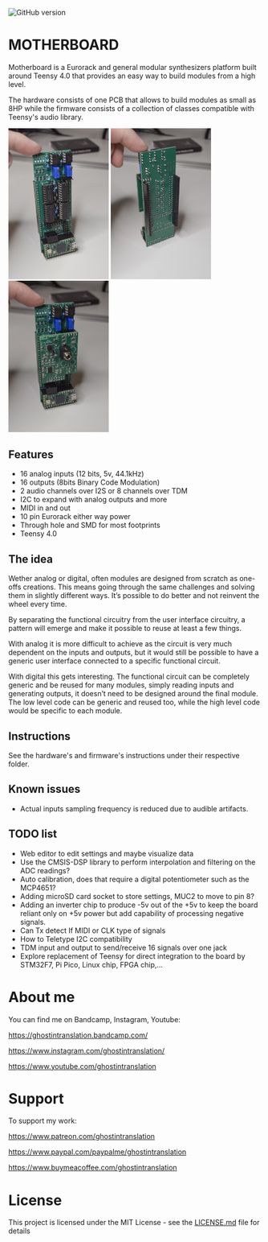 ![GitHub version](https://img.shields.io/github/v/release/ghostintranslation/motherboard.svg?include_prereleases)

# MOTHERBOARD

Motherboard is a Eurorack and general modular synthesizers platform built around Teensy 4.0 that provides an easy way to build modules from a high level. 

The hardware consists of one PCB that allows to build modules as small as 8HP while the firmware consists of a collection of classes compatible with Teensy's audio library.

<img src="./hardware/motherboard-back.JPG" width="200px"/> <img src="./hardware/motherboard-front.JPG" width="200px"/> <img src="./hardware/motherboard-with-expander.JPG" width="200px"/>

## Features

* 16 analog inputs (12 bits, 5v, 44.1kHz)
* 16 outputs (8bits Binary Code Modulation)
* 2 audio channels over I2S or 8 channels over TDM
* I2C to expand with analog outputs and more
* MIDI in and out
* 10 pin Eurorack either way power
* Through hole and SMD for most footprints
* Teensy 4.0

## The idea

Wether analog or digital, often modules are designed from scratch as one-offs creations. This means going through the same challenges and solving them in slightly different ways. It’s possible to do better and not reinvent the wheel every time. 

By separating the functional circuitry from the user interface circuitry, a pattern will emerge and make it possible to reuse at least a few things. 

With analog it is more difficult to achieve as the circuit is very much dependent on the inputs and outputs, but it would still be possible to have a generic user interface connected to a specific functional circuit. 

With digital this gets interesting. The functional circuit can be completely generic and be reused for many modules, simply reading inputs and generating outputs, it doesn’t need to be designed around the final module. The low level code can be generic and reused too, while the high level code would be specific to each module.


## Instructions

See the hardware's and firmware's instructions under their respective folder.

## Known issues

- Actual inputs sampling frequency is reduced due to audible artifacts.


## TODO list

- Web editor to edit settings and maybe visualize data
- Use the CMSIS-DSP library to perform interpolation and filtering on the ADC readings?
- Auto calibration, does that require a digital potentiometer such as the MCP4651?
- Adding microSD card socket to store settings, MUC2 to move to pin 8?
- Adding an inverter chip to produce -5v out of the +5v to keep the board reliant only on +5v power but add capability of processing negative signals.
- Can Tx detect If MIDI or CLK type of signals
- How to Teletype I2C compatibility
- TDM input and output to send/receive 16 signals over one jack
- Explore replacement of Teensy for direct integration to the board by STM32F7, Pi Pico, Linux chip, FPGA chip,...


# About me
You can find me on Bandcamp, Instagram, Youtube:

https://ghostintranslation.bandcamp.com/

https://www.instagram.com/ghostintranslation/

https://www.youtube.com/ghostintranslation


# Support
To support my work:

https://www.patreon.com/ghostintranslation

https://www.paypal.com/paypalme/ghostintranslation

https://www.buymeacoffee.com/ghostintranslation

# License

This project is licensed under the MIT License - see the [LICENSE.md](LICENSE.md) file for details